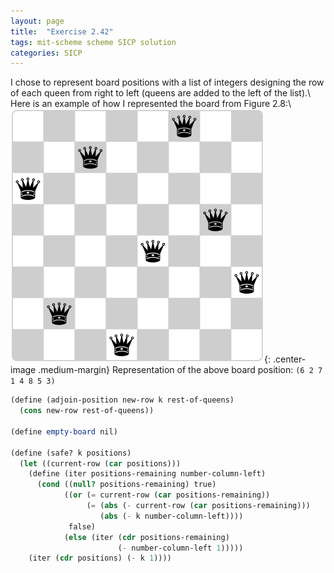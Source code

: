 ```yaml
---
layout: page
title:  "Exercise 2.42"
tags: mit-scheme scheme SICP solution
categories: SICP
---
```

I chose to represent board positions with a list of integers designing the row of each queen from right to left (queens are added to the left of the list).\\
Here is an example of how I represented the board from Figure 2.8:\\
![](/assets/Ex2.42.svg ){: .center-image .medium-margin}
Representation of the above board position: `(6 2 7 1 4 8 5 3)`
```scheme
(define (adjoin-position new-row k rest-of-queens)
  (cons new-row rest-of-queens))

(define empty-board nil)

(define (safe? k positions)
  (let ((current-row (car positions)))
    (define (iter positions-remaining number-column-left)
      (cond ((null? positions-remaining) true)
            ((or (= current-row (car positions-remaining))
                 (= (abs (- current-row (car positions-remaining)))
                    (abs (- k number-column-left))))
             false)
            (else (iter (cdr positions-remaining)
                        (- number-column-left 1)))))
    (iter (cdr positions) (- k 1))))
```
